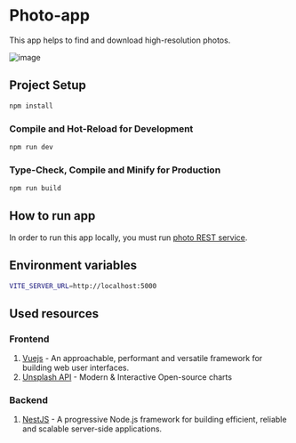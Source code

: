 # Photo-app

This app helps to find and download high-resolution photos.

![image](https://user-images.githubusercontent.com/60567379/174774495-ced1d713-28cb-47ee-b139-0654993929a7.png)


## Project Setup

```sh
npm install
```

### Compile and Hot-Reload for Development

```sh
npm run dev
```

### Type-Check, Compile and Minify for Production

```sh
npm run build
```
## How to run app
In order to run this app locally, you must run [photo REST service](https://github.com/alexeyvalko/photo-rest-service).

## Environment variables
```sh
VITE_SERVER_URL=http://localhost:5000
```
## Used resources
### Frontend
1. [Vuejs](https://vuejs.org/)  - An approachable, performant and versatile framework for building web user interfaces.
2. [Unsplash API](https://unsplash.com/developers)  - Modern & Interactive Open-source charts

### Backend
1. [NestJS](https://nestjs.com/)  - A progressive Node.js framework for building efficient, reliable and scalable server-side applications.
